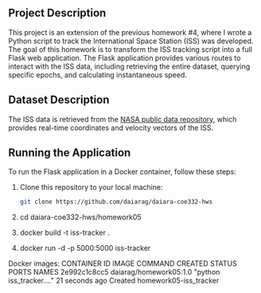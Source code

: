 ## Project Description
This project is an extension of the previous homework #4, where I wrote a Python script to track the International Space Station (ISS) was developed. The goal of this homework is to transform the ISS tracking script into a full Flask web application. The Flask application provides various routes to interact with the ISS data, including retrieving the entire dataset, querying specific epochs, and calculating instantaneous speed.

## Dataset Description
The ISS data is retrieved from the [NASA public data repository](https://nasa-public-data.s3.amazonaws.com/iss-coords/current/ISS_OEM/ISS.OEM_J2K_EPH.xml), which provides real-time coordinates and velocity vectors of the ISS.

## Running the Application
To run the Flask application in a Docker container, follow these steps:

1. Clone this repository to your local machine:
   ```bash
   git clone https://github.com/daiarag/daiara-coe332-hws

2. cd daiara-coe332-hws/homework05

3. docker build -t iss-tracker .

4. docker run -d -p 5000:5000 iss-tracker

Docker images:
CONTAINER ID   IMAGE                    COMMAND                  CREATED          STATUS                   PORTS     NAMES
2e992c1c8cc5   daiarag/homework05:1.0   "python iss_tracker.…"   21 seconds ago   Created                            homework05-iss_tracker


